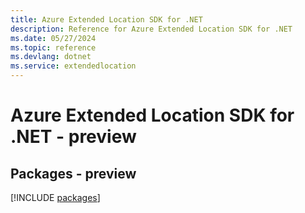 ```yaml
---
title: Azure Extended Location SDK for .NET
description: Reference for Azure Extended Location SDK for .NET
ms.date: 05/27/2024
ms.topic: reference
ms.devlang: dotnet
ms.service: extendedlocation
---
```

# Azure Extended Location SDK for .NET - preview
## Packages - preview
[!INCLUDE [packages](extended-location-index.md)]